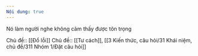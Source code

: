 ```yaml
---
Nội dung: true
---
```


Nó làm người nghe không cảm thấy được tôn trọng

Chủ đề:: [[Đổ lỗi]]
Chủ đề:: [[Tư cách]], [[3 Kiến thức, câu hỏi/31 Khái niệm, chủ đề/311 Nhóm 1/Đặt câu hỏi]]
